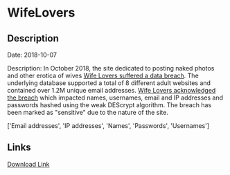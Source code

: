 # WifeLovers

## Description

Date: 2018-10-07

Description:
In October 2018, the site dedicated to posting naked photos and other erotica of wives <a href="https://arstechnica.com/information-technology/2018/10/hack-on-8-adult-websites-exposes-oodles-of-intimate-user-data/" target="_blank" rel="noopener">Wife Lovers suffered a data breach</a>. The underlying database supported a total of 8 different adult websites and contained over 1.2M unique email addresses. <a href="https://web.archive.org/web/20181020185005/http://wifelovers.com/" target="_blank" rel="noopener">Wife Lovers acknowledged the breach</a> which impacted names, usernames, email and IP addresses and passwords hashed using the weak DEScrypt algorithm. The breach has been marked as &quot;sensitive&quot; due to the nature of the site.


['Email addresses', 'IP addresses', 'Names', 'Passwords', 'Usernames']

## Links

[Download Link](https://link-to.net/1229997/975.1103458459102/dynamic/?r=d2lmZWxvdmVycy5jb20=)